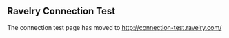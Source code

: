 ## Ravelry Connection Test

The connection test page has moved to <a href="http://connection-test.ravelry.com">http://connection-test.ravelry.com/</a>
